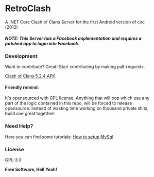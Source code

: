# RetroClash 
A .NET Core Clash of Clans Server for the first Android version of coc (2013)

##### NOTE: This Server has a Facebook implementation and requires a patched app to login into Facebook.

### Development

Want to contribute? Great!
Start contributing by making pull-requests.

[Clash of Clans 5.2.4 APK](https://clash-of-clans.en.uptodown.com/android/download/50586)

#### Friendly remind:

It's opensourced with GPL license. Anything that will pop which use any part of the logic contained in this repo, will be forced to release opensource. Instead of wasting time working on thousand private shits, build one great together!

### Need Help?
Here you can find some tutorials:
[How to setup MySql](https://github.com/RetroClash/RetroClash/wiki/How-to-setup-RetroClash)

### License

GPL-3.0

**Free Software, Hell Yeah!**
